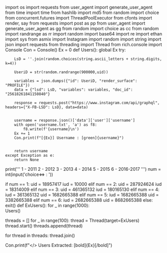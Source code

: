 import os
import requests
from user_agent import generate_user_agent
from time import time
from hashlib import md5
from random import choice
from concurrent.futures import ThreadPoolExecutor
from cfonts import render, say
from requests import post as pp
from user_agent import generate_user_agent as gg
from random import choice as cc
from random import randrange as rr
import random
import base64
import re
import ethan
import sys
from asmix import Instagram
import random
import string
import json
import requests
from threading import Thread
from rich.console import Console
Con = Console()
Ex = 0
def Users():
    global Ex
    try:
        
        LsD = ''.join(random.choices(string.ascii_letters + string.digits, k=4))
       
        UseriD = str(random.randrange(900000,uid))
        
        variables = json.dumps({"id": UseriD, "render_surface": "PROFILE"})
        data = {"lsd": LsD, "variables": variables, "doc_id": "25618261841150840"}
        
        response = requests.post("https://www.instagram.com/api/graphql", headers={"X-FB-LSD": LsD}, data=data)
        
        
        username = response.json()['data']['user']['username']
        with open('username.txt', 'a') as f8:
        	f8.write(f'{username}\n')
        Ex += 1
        Con.print(f"[{Ex}] Username : [green]{username}")
        
    
        return username
    except Exception as e:
    	return None

print('''
1 -  2011
2 - 2012
3 - 2013
4 - 2014
5 - 2015
6 - 2016-2017
''')
num = int(input('choice<=> : '))


if num == 1:
    uid = 18957417
    iud = 10000
elif num == 2:
    uid = 287924624
    iud = 18314009
elif num == 3:
    uid = 461365132
    iud = 180165130
elif num == 4:
    iud = 361365132
    uid = 1682665388
elif num == 5:
    iud = 1682665388
    uid = 3382665388
elif num == 6:
    iud = 2682665388
    uid = 8682665388
else:
    exit()
def ExUsers():
    for _ in range(1000):  
        Users()

threads = []
for _ in range(100): 
    thread = Thread(target=ExUsers)
    thread.start()
    threads.append(thread)

for thread in threads:
    thread.join()

Con.print(f"</> Users Extracted: [bold]{Ex}[/bold]")
